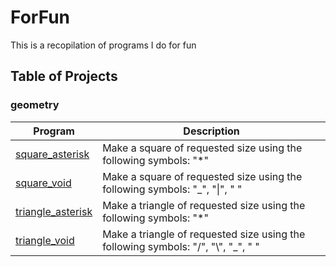 # ForFun
This is a recopilation of programs I do for fun

## Table of Projects
### geometry
|	Program																								|	Description																					|	
|-------------------------------------------------------------------------------------------------------|-----------------------------------------------------------------------------------------------|	
|	[square_asterisk](https://github.com/SrRecursive/ForFun/tree/main/geometry/square_asterisk)			|	Make a square of requested size using the following symbols: "*"							|
|	[square_void](https://github.com/SrRecursive/ForFun/tree/main/geometry/square_void)					|	Make a square of requested size using the following symbols: "_", "\|", " "					|
|	[triangle_asterisk](https://github.com/SrRecursive/ForFun/tree/main/geometry/triangle_asterisk)		|	Make a triangle of requested size using the following symbols: "*"							|
|	[triangle_void](https://github.com/SrRecursive/ForFun/tree/main/geometry/triangle_void)				|	Make a triangle of requested size using the following symbols: "/", "\\", "_", " "			|

